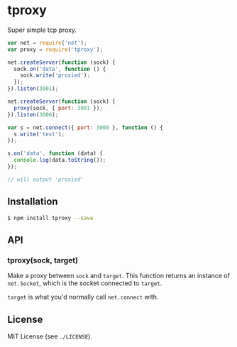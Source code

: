 
# tproxy
Super simple tcp proxy.

```javascript
var net = require('net');
var proxy = require('tproxy');

net.createServer(function (sock) {
  sock.on('data', function () {
    sock.write('proxied');
  });
}).listen(3001);

net.createServer(function (sock) {
  proxy(sock, { port: 3001 });
}).listen(3000);

var s = net.connect({ port: 3000 }, function () {
  s.write('test');
});

s.on('data', function (data) {
  console.log(data.toString());
});

// will output 'proxied'
```

## Installation
```sh
$ npm install tproxy --save
```

## API
### tproxy(sock, target)
Make a proxy between `sock` and `target`. This function returns an instance of `net.Socket`, which is the socket connected to `target`.

`target` is what you'd normally call `net.connect` with.

## License
MIT License (see `./LICENSE`).
